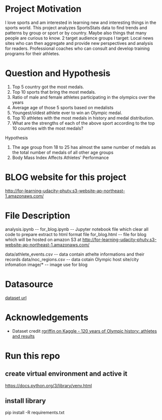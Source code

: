 
# Project Motivation
I love sports and am interested in learning new and interesting things in the sports world. 
This project analyzes SportsStats data to find trends and patterns by group or sport or by country. 
Maybe also things that many people are curious to know.
2 target audience groups I target:
Local news sites who can then aggregate and provide new perspectives and analysis for readers.
Professional coaches who can consult and develop training programs for their athletes.

# Question and Hypothesis
1. Top 5 country got the most medals.
2. Top 10 sports that bring the most medals.
3. Ratio of male and female athletes participating in the olympics over the years
4. Average age of those 5 sports based on medalists
5. Youngest/oldest athlete ever to win an Olympic medal.
6. Top 10 athletes with the most medals in history and medal distribution.
7. What are the strengths of each of the above sport according to the top 10 countries with the most medals?

Hypothesis
1. The age group from 18 to 25 has almost the same number of medals as the total number of medals of all other age groups
2. Body Mass Index Affects Athletes' Performance

# BLOG website for this project
http://for-learning-udacity-phutv.s3-website-ap-northeast-1.amazonaws.com/

# File Description
analysis.ipynb -- 
for_blog.ipynb -- Jupyter notebook file which clear all code to prepare extract to html format file
for_blog.html -- file for blog which will be hosted on amazon S3 at
http://for-learning-udacity-phutv.s3-website-ap-northeast-1.amazonaws.com/

data/athlete_events.csv -- data contain athelte informations and their records
data/noc_regions.csv -- data cotain Olympic host site/city infomation
image/* -- image use for blog

# Datasource
[dataset url](https://www.kaggle.com/datasets/heesoo37/120-years-of-olympic-history-athletes-and-results)
# Acknowledgements
- Dataset credit
[rgriffin on Kaggle - 120 years of Olympic history: athletes and results](https://www.kaggle.com/heesoo37)


# Run this repo
## create virtual environment and active it
https://docs.python.org/3/library/venv.html
## install library
pip install -R requirements.txt 
